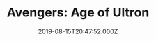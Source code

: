 ---
title: "Avengers: Age of Ultron"
year: 2015
date: 2019-08-15T20:47:52.000Z
permalink: /almanac/movies/2019-08-15-avengers-age-of-ultron/index.html
rating: 3
---